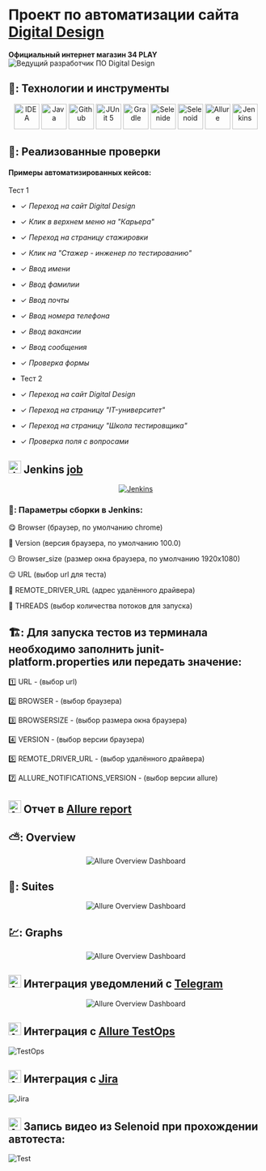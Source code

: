 # Проект по автоматизации сайта  [Digital Design](https://digdes.ru/)
**Официальный интернет магазин 34 PLAY**
&nbsp;
![Ведущий разработчик ПО Digital Design](images/screens/digdes.png)
&nbsp;


## 🧰: Технологии и инструменты

<p align="center">
<a href="https://www.jetbrains.com/idea/"><img src="images/logo/Idea.svg" width="50" height="50"  alt="IDEA"/></a>
<a href="https://www.java.com/"><img src="images/logo/Java.svg" width="50" height="50"  alt="Java"/></a>
<a href="https://github.com/"><img src="images/logo/GitHub.svg" width="50" height="50"  alt="Github"/></a>
<a href="https://junit.org/junit5/"><img src="images/logo/Junit5.svg" width="50" height="50"  alt="JUnit 5"/></a>
<a href="https://gradle.org/"><img src="images/logo/Gradle.svg" width="50" height="50"  alt="Gradle"/></a>
<a href="https://selenide.org/"><img src="images/logo/Selenide.svg" width="50" height="50"  alt="Selenide"/></a>
<a href="https://aerokube.com/selenoid/"><img src="images/logo/Selenoid.svg" width="50" height="50"  alt="Selenoid"/></a>
<a href="https://github.com/allure-framework/allure2"><img src="images/logo/Allure.svg" width="50" height="50"  alt="Allure"/></a>
<a href="https://www.jenkins.io/"><img src="images/logo/Jenkins.svg" width="50" height="50"  alt="Jenkins"/></a>

</p>

## 🚀: Реализованные проверки

#### Примеры автоматизированных кейсов:

Тест 1

- ✓ _Переход на сайт Digital Design_
- ✓ _Клик в верхнем меню на "Карьера"_
- ✓ _Переход на страницу стажировки_
- ✓ _Клик на "Стажер - инженер по тестированию"_
- ✓ _Ввод имени_
- ✓ _Ввод фамилии_
- ✓ _Ввод почты_
- ✓ _Ввод номера телефона_
- ✓ _Ввод вакансии_
- ✓ _Ввод сообщения_
- ✓ _Проверка формы_




- Тест 2
- ✓ _Переход на сайт Digital Design_
- ✓ _Переход на страницу "IT-университет"_
- ✓ _Переход на страницу "Школа тестировщика"_
- ✓ _Проверка поля с вопросами_





## <img src="images/logo/Jenkins.svg" width="25" height="25"  alt="Jenkins"/></a> Jenkins <a target="_blank" href="https://jenkins.autotests.cloud/job/krysov_Digital_Design_Tests/"> job </a>
<p align="center">
<a href="https://jenkins.autotests.cloud/job/krysov_Digital_Design_Tests/"><img src="images/screens/job2.png" alt="Jenkins"/></a>
</p>


### 🧙: Параметры сборки в Jenkins:

:yum: Browser (браузер, по умолчанию chrome)

:zany_face: Version (версия браузера, по умолчанию 100.0)

:smirk: Browser_size (размер окна браузера, по умолчанию 1920x1080)

:relieved: URL (выбор url для теста)

:woozy_face: REMOTE_DRIVER_URL (адрес удалённого драйвера)

:cowboy_hat_face: THREADS (выбор количества потоков для запуска)

## 🏗️: Для запуска тестов из терминала необходимо заполнить junit-platform.properties или передать значение:

:one: URL - (выбор url)

:two: BROWSER - (выбор браузера)

:three: BROWSERSIZE - (выбор размера окна браузера)

:four: VERSION - (выбор версии браузера)

:five: REMOTE_DRIVER_URL - (выбор удалённого драйвера)

:seven: ALLURE_NOTIFICATIONS_VERSION - (выбор версии allure)

## <img src="images/logo/Allure.svg" width="25" height="25"  alt="Allure"/></a> Отчет в <a target="_blank" href="https://jenkins.autotests.cloud/job/krysov_Digital_Design_Tests/2/allure/">Allure report</a>

## ⛅: Overview
<p align="center">
<img title="Allure Overview Dashboard" src="images/screens/overview1.png">
</p>

## 🧪: Suites
<p align="center">
<img title="Allure Overview Dashboard" src="images/screens/Suites1.png">
</p>

## 💹: Graphs
<p align="center">
<img title="Allure Overview Dashboard" src="images/screens/graphs1.png">
</p>

## <img src="images/logo/Telegram.svg" width="25" height="25"  alt="Allure"/></a> Интеграция уведомлений с <a target="_blank" href="https://t.me/autotestsKrysov/43">Telegram</a>

<p align="center">
<img title="Allure Overview Dashboard" src="images/screens/tel1.png" >
</p>

## <img src="images/logo/Allure_TO.svg" width="25" height="25"  alt="Allure"/></a> Интеграция с <a target="_blank" href="https://allure.autotests.cloud/project/2041/test-cases?treeId=0">Allure TestOps</a>
<img title="TestOps" src="images/screens/to1.png" >


## <img src="images/logo/Jira.svg" width="25" height="25"  alt="Allure"/></a> Интеграция с <a target="_blank" href="https://jira.autotests.cloud/browse/HOMEWORK-601">Jira</a>
<img title="Jira" src="images/screens/jira1.png" >






## <img src="images/logo/Selenoid.svg" width="25" height="25" alt="Allure"/></a> Запись видео из Selenoid при прохождении автотеста:
![Test](images/gif/video1.gif)